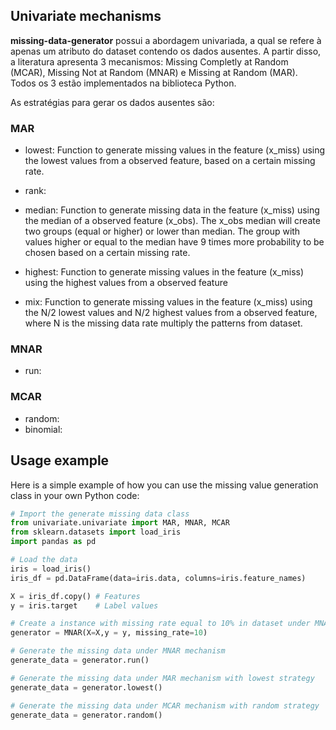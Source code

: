 ## Univariate mechanisms

**missing-data-generator** possui a abordagem univariada, a qual se refere à apenas um atributo do dataset contendo os dados ausentes. A partir disso, a literatura apresenta 3 mecanismos: Missing Completly at Random (MCAR), Missing Not at Random (MNAR) e Missing at Random (MAR). Todos os 3 estão implementados na biblioteca Python.

As estratégias para gerar os dados ausentes são:

### MAR
- lowest: Function to generate missing values in the feature (x_miss) using the lowest values from a observed feature, based on a certain missing rate.

- rank:

- median: Function to generate missing data in the feature (x_miss) using the median of a observed feature (x_obs). The x_obs median will create two groups (equal or higher) or lower than median. The group with values higher or equal to the median have 9 times more probability to be chosen based on a certain missing rate.

- highest: Function to generate missing values in the feature (x_miss) using the highest values from a observed feature
- mix: Function to generate missing values in the feature (x_miss) using the N/2 lowest values and N/2 highest values from a observed feature, where N is the missing data rate multiply the patterns from dataset.

### MNAR 
- run:

### MCAR
- random:
- binomial:


## Usage example

Here is a simple example of how you can use the missing value generation class in your own Python code:

```python
# Import the generate missing data class
from univariate.univariate import MAR, MNAR, MCAR
from sklearn.datasets import load_iris
import pandas as pd

# Load the data
iris = load_iris()
iris_df = pd.DataFrame(data=iris.data, columns=iris.feature_names)

X = iris_df.copy() # Features
y = iris.target    # Label values

# Create a instance with missing rate equal to 10% in dataset under MNAR mechanism
generator = MNAR(X=X,y = y, missing_rate=10)

# Generate the missing data under MNAR mechanism
generate_data = generator.run()

# Generate the missing data under MAR mechanism with lowest strategy
generate_data = generator.lowest()

# Generate the missing data under MCAR mechanism with random strategy
generate_data = generator.random()

``````
